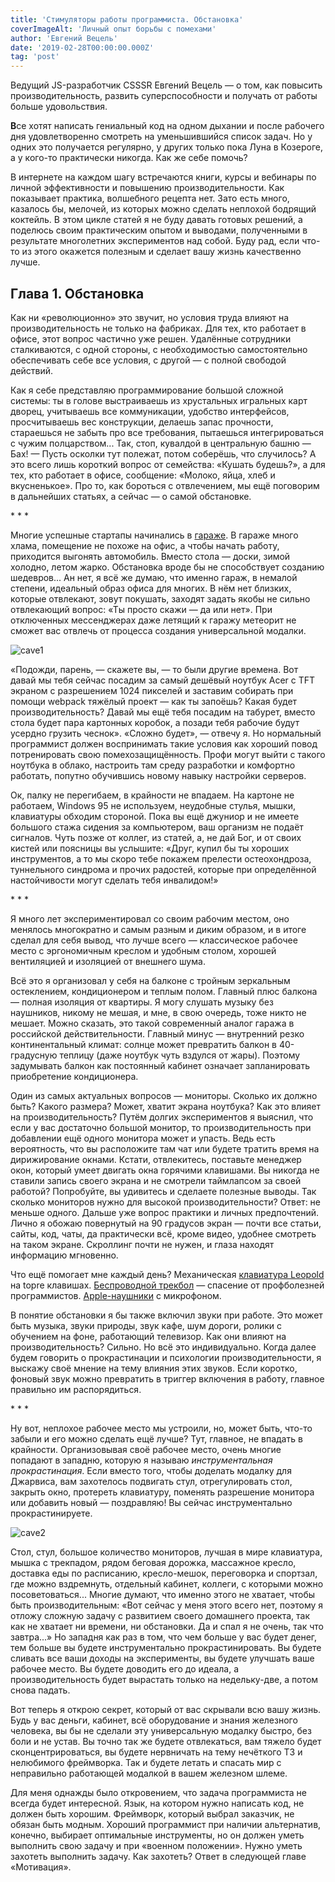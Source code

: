 ```yaml
---
title: 'Стимуляторы работы программиста. Обстановка'
coverImageAlt: 'Личный опыт борьбы с помехами'
author: 'Евгений Вецель'
date: '2019-02-28T00:00:00.000Z'
tag: 'post'
---
```


<SubTitle>Ведущий JS-разработчик CSSSR Евгений Вецель — о том, как повысить производительность, развить суперспособности и получать от работы больше удовольствия.</SubTitle>

**В**се хотят написать гениальный код на одном дыхании и после рабочего дня удовлетворенно смотреть на уменьшившийся список задач. Но у одних это получается регулярно, у других только пока Луна в Козероге, а у кого-то практически никогда. Как же себе помочь?

В интернете на каждом шагу встречаются книги, курсы и вебинары по личной эффективности и повышению производительности. Как показывает практика, волшебного рецепта нет. Зато есть много, казалось бы, мелочей, из которых можно сделать неплохой бодрящий коктейль. В этом цикле статей я не буду давать готовых решений, а поделюсь своим практическим опытом и выводами, полученными в результате многолетних экспериментов над собой. Буду рад, если что-то из этого окажется полезным и сделает вашу жизнь качественно лучше.

## Глава 1. Обстановка

Как ни «революционно» это звучит, но условия труда влияют на производительность не только на фабриках. Для тех, кто работает в офисе, этот вопрос частично уже решен. Удалённые сотрудники сталкиваются, с одной стороны, с необходимостью самостоятельно обеспечивать себе все условия, с другой — с полной свободой действий.

Как я себе представляю программирование большой сложной системы: ты в голове выстраиваешь из хрустальных игральных карт дворец, учитываешь все коммуникации, удобство интерфейсов, просчитываешь вес конструкции, делаешь запас прочности, стараешься не забыть про все требования, пытаешься интегрироваться с чужим полцарством... Так, стоп, кувалдой в центральную башню — Бах! —  Пусть осколки тут полежат, потом соберёшь, что случилось? А это всего лишь короткий вопрос от семейства: «Кушать будешь?», а для тех, кто работает в офисе, сообщение: «Молоко, яйца, хлеб и вкусненькое». Про то, как бороться с отвлечением, мы ещё поговорим в дальнейших статьях, а сейчас — о самой обстановке.

\* * *

Многие успешные стартапы начинались в [гараже](https://www.blog.google/products/maps/inside-googles-original-garage-1998-style/). В гараже много хлама, помещение не похоже на офис, а чтобы начать работу, приходится выгонять автомобиль. Вместо стола — доски, зимой холодно, летом жарко. Обстановка вроде бы не способствует созданию шедевров... Ан нет, я всё же думаю, что именно гараж, в немалой степени, идеальный образ офиса для многих. В нём нет близких, которые отвлекают, зовут покушать, заходят задать якобы не сильно отвлекающий вопрос: «Ты просто скажи — да или нет». При отключенных мессенджерах даже летящий к гаражу метеорит не сможет вас отвлечь от процесса создания универсальной модалки.

![сave1](/images//place_1.png)

«Подожди, парень, — скажете вы, — то были другие времена. Вот давай мы тебя сейчас посадим за самый дешёвый ноутбук Acer с TFT экраном с разрешением 1024 пикселей и заставим собирать при помощи webpack тяжёлый проект — как ты запоёшь? Какая будет производительность? Давай мы ещё тебя посадим на табурет, вместо стола будет пара картонных коробок, а позади тебя рабочие будут усердно грузить чеснок».
«Сложно будет», — отвечу я. Но нормальный программист должен воспринимать такие условия как хороший повод потренировать свою помехозащищённость. Профи могут выйти с такого ноутбука в облако, настроить там среду разработки и комфортно работать, попутно обучившись новому навыку настройки серверов.

Ок, палку не перегибаем, в крайности не впадаем. На картоне не работаем, Windows 95 не используем, неудобные стулья, мышки, клавиатуры обходим стороной. Пока вы ещё джуниор и не имеете большого стажа сидения за компьютером, ваш организм не подаёт сигналов. Чуть позже от коллег, из статей, а, не дай Бог, и от своих кистей или поясницы вы услышите: «Друг, купил бы ты хороших инструментов, а то мы скоро тебе покажем прелести остеохондроза, туннельного синдрома и прочих радостей, которые при определённой настойчивости могут сделать тебя инвалидом!»

\* * *

Я много лет экспериментировал со своим рабочим местом, оно менялось многократно и самым разным и диким образом, и в итоге сделал для себя вывод, что лучше всего — классическое рабочее место с эргономичным креслом и удобным столом, хорошей вентиляцией и изоляцией от внешнего шума.

Всё это я организовал у себя на балконе с тройным зеркальным остеклением, кондиционером и теплым полом. Главный плюс балкона — полная изоляция от квартиры. Я могу слушать музыку без наушников, никому не мешая, и мне, в свою очередь, тоже никто не мешает. Можно сказать, это такой современный аналог гаража в российской действительности. Главный минус — внутренний резко континентальный климат: солнце может превратить балкон в 40-градусную теплицу (даже ноутбук чуть вздулся от жары). Поэтому задумывать балкон как постоянный кабинет означает запланировать приобретение кондиционера.

Один из самых актуальных вопросов — мониторы. Сколько их должно быть? Какого размера? Может, хватит экрана ноутбука? Как это влияет на производительность? Путём долгих экспериментов я выяснил, что если у вас достаточно большой монитор, то производительность при добавлении ещё одного монитора может и упасть. Ведь есть вероятность, что вы расположите там чат или будете тратить время на дирижирование окнами. Кстати, отвлекитесь, поставьте менеджер окон, который умеет двигать окна горячими клавишами. Вы никогда не ставили запись своего экрана и не смотрели таймлапсом за своей работой? Попробуйте, вы удивитесь и сделаете полезные выводы. Так сколько мониторов нужно для высокой производительности? Ответ: не меньше одного. Дальше уже вопрос практики и личных предпочтений.
Лично я обожаю повернутый на 90 градусов экран — почти все статьи, сайты, код, чаты, да практически всё, кроме видео, удобнее смотреть на таком экране. Скроллинг почти не нужен, и глаза находят информацию мгновенно.

Что ещё помогает мне каждый день?
Механическая [клавиатура Leopold](https://geekboards.ru/product/leopold-fc660c-gray) на topre клавишах. [Беспроводной трекбол](https://www.youtube.com/watch?v=e9QxYYGPhjA) — спасение от профболезней программистов. [Apple-наушники](https://www.apple.com/shop/product/MMEF2AM/A/airpods) с микрофоном.

В понятие обстановки я бы также включил звуки при работе. Это может быть музыка, звуки природы, звук кафе, шум дороги, ролики с обучением на фоне, работающий телевизор. Как они влияют на производительность? Сильно. Но всё это индивидуально. Когда далее будем говорить о прокрастинации и психологии производительности, я выскажу своё мнение на тему влияния этих звуков. Если коротко, фоновый звук можно превратить в триггер включения в работу, главное правильно им распорядиться.

\* * *

Ну вот, неплохое рабочее место мы устроили, но, может быть, что-то забыли и его можно сделать ещё лучше? Тут, главное, не впадать в крайности. Организовывая своё рабочее место, очень многие попадают в западню, которую я называю _инструментальная прокрастинация_. Если вместо того, чтобы доделать модалку для Джарвиса, вам захотелось подвигать стул, отрегулировать стол, закрыть окно, протереть клавиатуру, поменять разрешение монитора или добавить новый — поздравляю! Вы сейчас инструментально прокрастинируете.

![cave2](/images/cave.png)

Стол, стул, большое количество мониторов, лучшая в мире клавиатура, мышка с трекпадом, рядом беговая дорожка, массажное кресло, доставка еды по расписанию, кресло-мешок, переговорка и спортзал, где можно вздремнуть, отдельный кабинет, коллеги, с которыми можно посоветоваться... Многие думают, что именно этого не хватает, чтобы быть производительным: «Вот сейчас у меня этого всего нет, поэтому я отложу сложную задачу с развитием своего домашнего проекта, так как не хватает ни времени, ни обстановки. Да и спал я не очень, так что завтра...»
Но западня как раз в том, что чем больше у вас будет денег, тем больше вы будете инструментально прокрастинировать. Вы будете сливать все ваши доходы на эксперименты, вы будете улучшать ваше рабочее место. Вы будете доводить его до идеала, а производительность будет вырастать только на недельку-две, а потом снова падать.

Вот теперь я открою секрет, который от вас скрывали всю вашу жизнь. Будь у вас деньги, кабинет, всё оборудование и знания железного человека, вы бы не сделали эту универсальную модалку быстро, без боли и не устав. Вы точно так же будете отвлекаться, вам тяжело будет сконцентрироваться, вы будете нервничать на тему нечёткого ТЗ и нелюбимого фреймворка. Так и будете летать и спасать мир с неправильно работающей модалкой в вашем железном шлеме.

Для меня однажды было откровением, что задача программиста не всегда будет интересной. Язык, на котором нужно написать код, не должен быть хорошим. Фреймворк, который выбрал заказчик, не обязан быть модным. Хороший программист при наличии альтернатив, конечно, выбирает оптимальные инструменты, но он должен уметь выполнить свою задачу и при «военном положении». Нужно уметь захотеть выполнить задачу. Как захотеть? Ответ в следующей главе «Мотивация».
